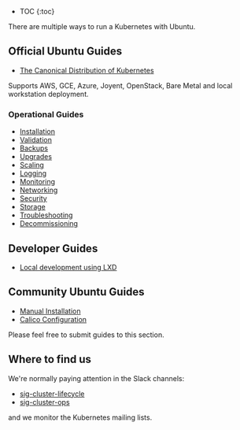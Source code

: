 * TOC
{:toc}

There are multiple ways to run a Kubernetes with Ubuntu.

## Official Ubuntu Guides

- [The Canonical Distribution of Kubernetes](/docs/getting-started-guides/ubuntu)

Supports AWS, GCE, Azure, Joyent, OpenStack, Bare Metal and local workstation deployment.

### Operational Guides  

  - [Installation](/docs/getting-started-guides/ubuntu/installation)
  - [Validation](/docs/getting-started-guides/ubuntu/validation)
  - [Backups](/docs/getting-started-guides/ubuntu/backups)
  - [Upgrades](/docs/getting-started-guides/ubuntu/upgrades)
  - [Scaling](/docs/getting-started-guides/ubuntu/scaling)
  - [Logging](/docs/getting-started-guides/ubuntu/installation)
  - [Monitoring](/docs/getting-started-guides/ubuntu/monitoring)
  - [Networking](/docs/getting-started-guides/ubuntu/networking)  
  - [Security](/docs/getting-started-guides/ubuntu/security)
  - [Storage](/docs/getting-started-guides/ubuntu/storage)
  - [Troubleshooting](/docs/getting-started-guides/ubuntu/troubleshooting)
  - [Decommissioning](/docs/getting-started-guides/ubuntu/decommissioning)

## Developer Guides

  - [Local development using LXD](/docs/getting-started-guides/ubuntu/local)


## Community Ubuntu Guides

- [Manual Installation](/docs/getting-started-guides/ubuntu/manual)
- [Calico Configuration](/docs/getting-started-guides/ubuntu/calico)

Please feel free to submit guides to this section. 

## Where to find us

We're normally paying attention in the Slack channels: 

- [sig-cluster-lifecycle](https://kubernetes.slack.com/messages/sig-cluster-lifecycle/)
- [sig-cluster-ops](https://kubernetes.slack.com/messages/sig-cluster-ops/)

and we monitor the Kubernetes mailing lists. 